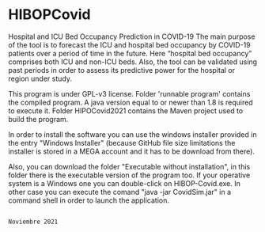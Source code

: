 # HIBOPCovid

Hospital and ICU Bed Occupancy Prediction in COVID-19
The main purpose of the tool is to forecast the ICU and hospital bed occupancy 
by COVID-19 patients over a period of time in the future. Here “hospital bed occupancy” 
comprises both ICU and non-ICU beds. Also, the tool can be validated using past
periods in order to assess its predictive power for the hospital or region under study.

This program is under GPL-v3 license.
Folder 'runnable program' contains the compiled program. A java version equal to or newer than 1.8 is required to execute it. 
Folder HIPOCovid2021 contains the Maven project used to build the program.


In order to install the software you can use the windows installer provided in the entry "Windows Installer" (because GitHub file size limitations the installer is stored in a MEGA account and it has to be download from there). 

Also, you can download the folder "Executable without installation", in this folder there is the executable version of the program too. If your operative system is a Windows one you can double-click on HIBOP-Covid.exe. In other case you can execute the comand "java -jar CovidSim.jar" in a command shell in order to launch the application.

                                                                                                                  Noviembre 2021

